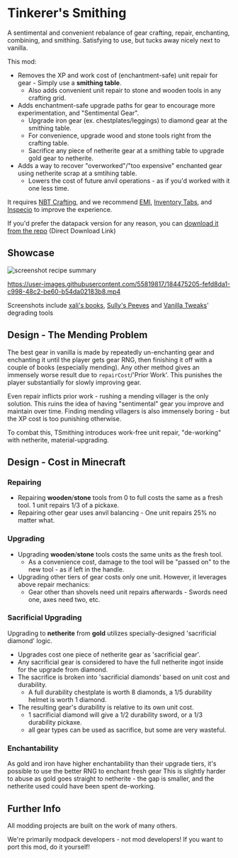 # Tinkerer's Smithing

A sentimental and convenient rebalance of gear crafting, repair, enchanting, combining, and smithing.
Satisfying to use, but tucks away nicely next to vanilla.

This mod:
- Removes the XP and work cost of (enchantment-safe) unit repair for gear - Simply use a **smithing table**.
    - Also adds convenient unit repair to stone and wooden tools in any crafting grid.
- Adds enchantment-safe upgrade paths for gear to encourage more experimentation, and "Sentimental Gear".
    - Upgrade iron gear (ex. chestplates/leggings) to diamond gear at the smithing table.
    - For convenience, upgrade wood and stone tools right from the crafting table.
    - Sacrifice any piece of netherite gear at a smithing table to upgrade gold gear to netherite.
- Adds a way to recover "overworked"/"too expensive" enchanted gear using netherite scrap at a smtihing table.
    - Lowers the cost of future anvil operations - as if you'd worked with it one less time.


It requires [NBT Crafting](https://modrinth.com/mod/nbt-crafting), and we recommend [EMI](https://modrinth.com/mod/emi), [Inventory Tabs](https://modrinth.com/mod/inventory-tabs-updated), and [Inspecio](https://modrinth.com/mod/inspecio) to improve the experience.

If you'd prefer the datapack version for any reason, you can [download it from the repo](https://download-directory.github.io/?url=https://github.com/sisby-folk/tinkerers-smithing/tree/main/src/main/resources/data/tinkerers_smithing) (Direct Download Link)

## Showcase

![screenshot recipe summary](https://cdn.modrinth.com/data/RhVpNN5O/images/a245f761515190d5864524ea9c20fe621103df09.png)

https://user-images.githubusercontent.com/55819817/184475205-fefd8da1-c998-48c2-be60-b54da02183b8.mp4

Screenshots include [xali's books](https://www.curseforge.com/minecraft/texture-packs/xalis-enchanted-books), [Sully's Peeves](https://www.curseforge.com/minecraft/texture-packs/sullys-peeves) and [Vanilla Tweaks](https://vanillatweaks.net/picker/resource-packs/)' degrading tools

## Design - The Mending Problem

The best gear in vanilla is made by repeatedly un-enchanting gear and enchanting it until the player gets gear RNG, then finishing it off with a couple of books (especially mending).
Any other method gives an immensely worse result due to `repairCost`/'Prior Work'.
This punishes the player substantially for slowly improving gear.

Even repair inflicts prior work - rushing a mending villager is the only solution.
This ruins the idea of having "sentimental" gear you improve and maintain over time.
Finding mending villagers is also immensely boring - but the XP cost is too punishing otherwise.

To combat this, TSmithing introduces work-free unit repair, "de-working" with netherite, material-upgrading.

## Design - Cost in Minecraft

### Repairing
- Repairing **wooden**/**stone** tools from 0 to full costs the same as a fresh tool. 1 unit repairs 1/3 of a pickaxe.
- Repairing other gear uses anvil balancing - One unit repairs 25% no matter what.

### Upgrading
- Upgrading **wooden**/**stone** tools costs the same units as the fresh tool.
    - As a convenience cost, damage to the tool will be "passed on" to the new tool - as if left in the handle.
- Upgrading other tiers of gear costs only one unit. However, it leverages above repair mechanics:
    - Gear other than shovels need unit repairs afterwards - Swords need one, axes need two, etc.

### Sacrificial Upgrading
Upgrading to **netherite** from **gold** utilizes specially-designed 'sacrificial diamond' logic.

- Upgrades cost one piece of netherite gear as 'sacrificial gear'.
- Any sacrificial gear is considered to have the full netherite ingot inside for the upgrade from diamond.
- The sacrifice is broken into 'sacrificial diamonds' based on unit cost and durability.
    - A full durability chestplate is worth 8 diamonds, a 1/5 durability helmet is worth 1 diamond.
- The resulting gear's durability is relative to its own unit cost.
    - 1 sacrificial diamond will give a 1/2 durability sword, or a 1/3 durability pickaxe.
    - all gear types can be used as sacrifice, but some are very wasteful.

### Enchantability
As gold and iron have higher enchantability than their upgrade tiers, it's possible to use the better RNG to enchant fresh gear
This is slightly harder to abuse as gold goes straight to netherite -
the gap is smaller, and the netherite used could have been spent de-working.

## Further Info

All modding projects are built on the work of many others.

We're primarily modpack developers - not mod developers! If you want to port this mod, do it yourself!

